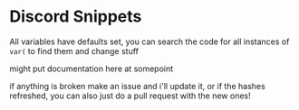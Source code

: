 # Discord Snippets

All variables have defaults set, you can search the code for all instances of `var(` to find them and change stuff

might put documentation here at somepoint

if anything is broken make an issue and i'll update it, or if the hashes refreshed, you can also just do a pull request with the new ones!
